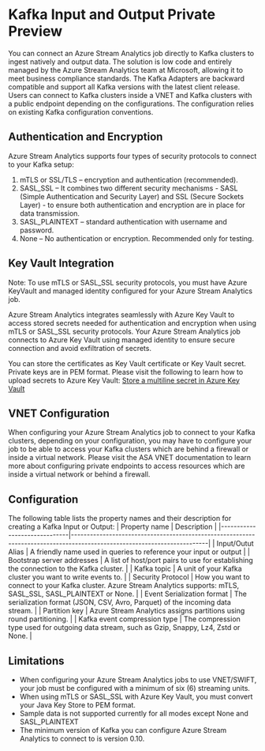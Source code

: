 # Kafka Input and Output Private Preview

You can connect an Azure Stream Analytics job directly to Kafka clusters to ingest natively and output data. The solution is low code and entirely managed by the Azure Stream Analytics team at Microsoft, allowing it to meet business compliance standards. The Kafka Adapters are backward compatible and support all Kafka versions with the latest client release. Users can connect to Kafka clusters inside a VNET and Kafka clusters with a public endpoint depending on the configurations. The configuration relies on existing Kafka configuration conventions. 


## Authentication and Encryption 

Azure Stream Analytics supports four types of security protocols to connect to your Kafka setup: 

1. mTLS or SSL/TLS – encryption and authentication (recommended). 
2. SASL_SSL – It combines two different security mechanisms - SASL (Simple Authentication and Security Layer) and SSL (Secure Sockets Layer) - to ensure both authentication and encryption are in place for data transmission. 
3. SASL_PLAINTEXT – standard authentication with username and password. 
4. None – No authentication or encryption. Recommended only for testing. 

## Key Vault Integration 

Note: To use mTLS or SASL_SSL security protocols, you must have Azure KeyVault and managed identity configured for your Azure Stream Analytics job. 

Azure Stream Analytics integrates seamlessly with Azure Key Vault to access stored secrets needed for authentication and encryption when using mTLS or SASL_SSL security protocols. Your Azure Stream Analytics job connects to Azure Key Vault using managed identity to ensure secure connection and avoid exfiltration of secrets. 

You can store the certificates as Key Vault certificate or Key Vault secret. Private keys are in PEM format. 
Please visit the following to learn how to upload secrets to Azure Key Vault: [Store a multiline secret in Azure Key Vault](https://learn.microsoft.com/azure/key-vault/secrets/multiline-secrets)


## VNET Configuration 

When configuring your Azure Stream Analytics job to connect to your Kafka clusters, depending on your configuration, you may have to configure your job to be able to access your Kafka clusters which are behind a firewall or inside a virtual network.  Please visit the ASA VNET documentation to learn more about configuring private endpoints to access resources which are inside a virtual network or behind a firewall. 

## Configuration 

The following table lists the property names and their description for creating a Kafka Input or Output: 
| Property name                | Description                                                                                                             |
|------------------------------|-------------------------------------------------------------------------------------------------------------------------|
| Input/Outut Alias            | A friendly name used in queries to reference your input or output                                                       |
| Bootstrap server addresses   | A list of host/port pairs to use for establishing the connection to the Kafka cluster.                                  |
| Kafka topic                  | A unit of your Kafka cluster you want to write events to.                                                               |
| Security Protocol            | How you want to connect to your Kafka cluster. Azure Stream Analytics supports: mTLS, SASL_SSL, SASL_PLAINTEXT or None. |
| Event Serialization format   | The serialization format (JSON, CSV, Avro, Parquet) of the incoming data stream.                                        |
| Partition key                | Azure Stream Analytics assigns partitions using round partitioning.                                                     |
| Kafka event compression type | The compression type used for outgoing data stream, such as Gzip, Snappy, Lz4, Zstd or None.                            |

## Limitations

* When configuring your Azure Stream Analytics jobs to use VNET/SWIFT, your job must be configured with a minimum of six (6) streaming units. 
* When using mTLS or SASL_SSL with Azure Key Vault, you must convert your Java Key Store to PEM format. 
* Sample data is not supported currently for all modes except None and SASL_PLAINTEXT 
* The minimum version of Kafka you can configure Azure Stream Analytics to connect to is version 0.10. 

